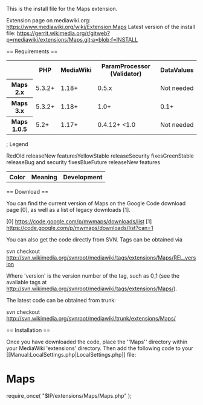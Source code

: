 This is the install file for the Maps extension.
	
Extension page on mediawiki.org: https://www.mediawiki.org/wiki/Extension:Maps
Latest version of the install file: https://gerrit.wikimedia.org/r/gitweb?p=mediawiki/extensions/Maps.git;a=blob;f=INSTALL


== Requirements ==

<table>
	<tr>
		<th></th>
		<th>PHP</th>
		<th>MediaWiki</th>
		<th>ParamProcessor (Validator)</th>
		<th>DataValues</th>
	</tr>
	<tr>
		<th>Maps 2.x</th>
		<td>5.3.2+</td>
		<td>1.18+</td>
		<td>0.5.x</td>
		<td>Not needed</td>
	</tr>
	<tr>
		<th>Maps 3.x</th>
		<td>5.3.2+</td>
		<td>1.18+</td>
		<td>1.0+</td>
		<td>0.1+</td>
	</tr>
	<tr>
		<th>Maps 1.0.5</th>
		<td>5.2+</td>
		<td>1.17+</td>
		<td>0.4.12+ &lt;1.0</td>
		<td>Not needed</td>
	</tr>
</table>

; Legend

<table>
	<tr>
		<th>Color</th>
		<th>Meaning</th>
		<th>Development</th>
	</tr>
	<tr>
		<tr class=foo>Red</tr>
		<tr>Old release</tr>
		<tr>New features</tr>
	</tr>
	<tr>
		<tr style="background:#FCED77">Yellow</tr>
		<tr>Stable release</tr>
		<tr>Security fixes</tr>
	</tr>
	<tr>
		<tr>Green</tr>
		<tr>Stable release</tr>
		<tr>Bug and security fixes</tr>
	</tr>
	<tr>
		<tr>Blue</tr>
		<tr>Future release</tr>
		<tr>New features</tr>
	</tr>
</table>

== Download ==

You can find the current version of Maps on the Google Code download page [0],
as well as a list of legacy downloads [1].

[0] https://code.google.com/p/mwmaps/downloads/list
[1] https://code.google.com/p/mwmaps/downloads/list?can=1

You can also get the code directly from SVN. Tags can be obtained via

 svn checkout http://svn.wikimedia.org/svnroot/mediawiki/tags/extensions/Maps/REL_version

Where 'version' is the version number of the tag, such as 0_1
(see the available tags at http://svn.wikimedia.org/svnroot/mediawiki/tags/extensions/Maps/).

The latest code can be obtained from trunk:

 svn checkout http://svn.wikimedia.org/svnroot/mediawiki/trunk/extensions/Maps/

== Installation ==

Once you have downloaded the code, place the ''Maps'' directory within your MediaWiki
'extensions' directory. Then add the following code to your [[Manual:LocalSettings.php|LocalSettings.php]] file:

# Maps
require_once( "$IP/extensions/Maps/Maps.php" );
